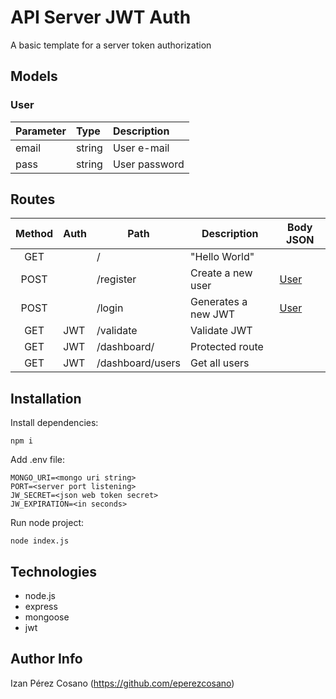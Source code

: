 # API Server JWT Auth
A basic template for a server token authorization

## Models

### User

| Parameter | Type   | Description   |
|:----------|:-------|:--------------|
| email     | string | User e-mail   |
| pass      | string | User password |

## Routes

| Method | Auth | Path             | Description         | Body JSON                                                         |
|:------:|------|------------------|---------------------|-------------------------------------------------------------------|
|  GET   |      | /                | "Hello World"       |                                                                   |
|  POST  |      | /register        | Create a new user   | [User](https://github.com/eperezcosano/auth-server-template#user) |
|  POST  |      | /login           | Generates a new JWT | [User](https://github.com/eperezcosano/auth-server-template#user) |
|  GET   | JWT  | /validate        | Validate JWT        |                                                                   |
|  GET   | JWT  | /dashboard/      | Protected route     |                                                                   |
|  GET   | JWT  | /dashboard/users | Get all users       |                                                                   |


## Installation

Install dependencies:

```
npm i
```

Add .env file:

```
MONGO_URI=<mongo uri string>
PORT=<server port listening>
JW_SECRET=<json web token secret>
JW_EXPIRATION=<in seconds>
```

Run node project:

```
node index.js
```

## Technologies

- node.js
- express
- mongoose
- jwt

## Author Info

Izan Pérez Cosano (https://github.com/eperezcosano)
